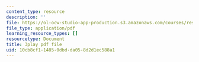 ```yaml
---
content_type: resource
description: ''
file: https://ol-ocw-studio-app-production.s3.amazonaws.com/courses/res-18-006-calculus-revisited-single-variable-calculus-fall-2010/10cb8cf114850dbdda058d2d1ec588a1_4Ywsdc6pCOk.pdf
file_type: application/pdf
learning_resource_types: []
resourcetype: Document
title: 3play pdf file
uid: 10cb8cf1-1485-0dbd-da05-8d2d1ec588a1
---
```

